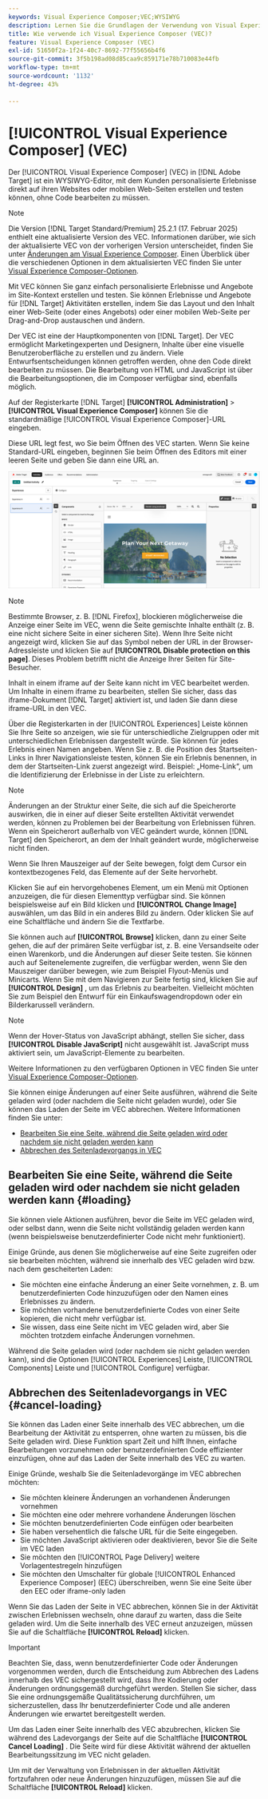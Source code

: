 ```yaml
---
keywords: Visual Experience Composer;VEC;WYSIWYG
description: Lernen Sie die Grundlagen der Verwendung von Visual Experience Composer (VEC) in Adobe Target kennen. VEC ist ein WYSIWYG-Editor, mit dem Sie mühelos personalisierte Erlebnisse erstellen können.
title: Wie verwende ich Visual Experience Composer (VEC)?
feature: Visual Experience Composer (VEC)
exl-id: 51650f2a-1f24-40c7-8692-77f55656b4f6
source-git-commit: 3f5b198ad08d85caa9c859171e78b710083e44fb
workflow-type: tm+mt
source-wordcount: '1132'
ht-degree: 43%

---
```


# [!UICONTROL Visual Experience Composer] (VEC)

Der [!UICONTROL Visual Experience Composer] (VEC) in [!DNL Adobe Target] ist ein WYSIWYG-Editor, mit dem Kunden personalisierte Erlebnisse direkt auf ihren Websites oder mobilen Web-Seiten erstellen und testen können, ohne Code bearbeiten zu müssen.

>[!NOTE]
>
>Die Version [!DNL Target Standard/Premium] 25.2.1 (17. Februar 2025) enthielt eine aktualisierte Version des VEC. Informationen darüber, wie sich der aktualisierte VEC von der vorherigen Version unterscheidet, finden Sie unter [Änderungen am Visual Experience Composer](/help/main/c-experiences/c-visual-experience-composer/vec-changes.md). Einen Überblick über die verschiedenen Optionen in dem aktualisierten VEC finden Sie unter [Visual Experience Composer-Optionen](/help/main/c-experiences/c-visual-experience-composer/viztarget-options.md).

Mit VEC können Sie ganz einfach personalisierte Erlebnisse und Angebote im Site-Kontext erstellen und testen. Sie können Erlebnisse und Angebote für [!DNL Target] Aktivitäten erstellen, indem Sie das Layout und den Inhalt einer Web-Seite (oder eines Angebots) oder einer mobilen Web-Seite per Drag-and-Drop austauschen und ändern.

Der VEC ist eine der Hauptkomponenten von [!DNL Target]. Der VEC ermöglicht Marketingexperten und Designern, Inhalte über eine visuelle Benutzeroberfläche zu erstellen und zu ändern. Viele Entwurfsentscheidungen können getroffen werden, ohne den Code direkt bearbeiten zu müssen. Die Bearbeitung von HTML und JavaScript ist über die Bearbeitungsoptionen, die im Composer verfügbar sind, ebenfalls möglich.

Auf der Registerkarte [!DNL Target] **[!UICONTROL Administration]** > **[!UICONTROL Visual Experience Composer]** können Sie die standardmäßige [!UICONTROL Visual Experience Composer]-URL eingeben.

Diese URL legt fest, wo Sie beim Öffnen des VEC starten. Wenn Sie keine Standard-URL eingeben, beginnen Sie beim Öffnen des Editors mit einer leeren Seite und geben Sie dann eine URL an.

![VEC hervorgehoben](/help/main/c-experiences/c-visual-experience-composer/assets/vec-highlight-refresh.png)

>[!NOTE]
>
>Bestimmte Browser, z. B. [!DNL Firefox], blockieren möglicherweise die Anzeige einer Seite im VEC, wenn die Seite gemischte Inhalte enthält (z. B. eine nicht sichere Seite in einer sicheren Site). Wenn Ihre Seite nicht angezeigt wird, klicken Sie auf das Symbol neben der URL in der Browser-Adressleiste und klicken Sie auf **[!UICONTROL Disable protection on this page]**. Dieses Problem betrifft nicht die Anzeige Ihrer Seiten für Site-Besucher.

Inhalt in einem iframe auf der Seite kann nicht im VEC bearbeitet werden. Um Inhalte in einem iframe zu bearbeiten, stellen Sie sicher, dass das iframe-Dokument [!DNL Target] aktiviert ist, und laden Sie dann diese iframe-URL in den VEC.

Über die Registerkarten in der [!UICONTROL Experiences] Leiste können Sie Ihre Seite so anzeigen, wie sie für unterschiedliche Zielgruppen oder mit unterschiedlichen Erlebnissen dargestellt würde. Sie können für jedes Erlebnis einen Namen angeben. Wenn Sie z. B. die Position des Startseiten-Links in Ihrer Navigationsleiste testen, können Sie ein Erlebnis benennen, in dem der Startseiten-Link zuerst angezeigt wird. Beispiel: „Home-Link“, um die Identifizierung der Erlebnisse in der Liste zu erleichtern.

>[!NOTE]
>
>Änderungen an der Struktur einer Seite, die sich auf die Speicherorte auswirken, die in einer auf dieser Seite erstellten Aktivität verwendet werden, können zu Problemen bei der Bearbeitung von Erlebnissen führen. Wenn ein Speicherort außerhalb von VEC geändert wurde, können [!DNL Target] den Speicherort, an dem der Inhalt geändert wurde, möglicherweise nicht finden.

Wenn Sie Ihren Mauszeiger auf der Seite bewegen, folgt dem Cursor ein kontextbezogenes Feld, das Elemente auf der Seite hervorhebt.

<!--Click the **[!UICONTROL Overlays]** icon to change the way the highlight displays. For example, you can choose to highlight only images, links, regional mboxes, modifications, or JavaScript. You can change the color of the highlight. You can also specify a highlight color and type of fill used to highlight different element types.

![Change Overlay settings](/help/main/c-experiences/c-visual-experience-composer/assets/change-overlay.png)-->

Klicken Sie auf ein hervorgehobenes Element, um ein Menü mit Optionen anzuzeigen, die für diesen Elementtyp verfügbar sind. Sie können beispielsweise auf ein Bild klicken und **[!UICONTROL Change Image]** auswählen, um das Bild in ein anderes Bild zu ändern. Oder klicken Sie auf eine Schaltfläche und ändern Sie die Textfarbe.

Sie können auch auf **[!UICONTROL Browse]** klicken, dann zu einer Seite gehen, die auf der primären Seite verfügbar ist, z. B. eine Versandseite oder einen Warenkorb, und die Änderungen auf dieser Seite testen. Sie können auch auf Seitenelemente zugreifen, die verfügbar werden, wenn Sie den Mauszeiger darüber bewegen, wie zum Beispiel Flyout-Menüs und Minicarts. Wenn Sie mit dem Navigieren zur Seite fertig sind, klicken Sie auf **[!UICONTROL Design]** , um das Erlebnis zu bearbeiten. Vielleicht möchten Sie zum Beispiel den Entwurf für ein Einkaufswagendropdown oder ein Bilderkarussell verändern.

>[!NOTE]
>
>Wenn der Hover-Status von JavaScript abhängt, stellen Sie sicher, dass **[!UICONTROL Disable JavaScript]** nicht ausgewählt ist. JavaScript muss aktiviert sein, um JavaScript-Elemente zu bearbeiten.

Weitere Informationen zu den verfügbaren Optionen in VEC finden Sie unter [Visual Experience Composer-Optionen](/help/main/c-experiences/c-visual-experience-composer/viztarget-options.md#reference_3BD1BEEAFA584A749ED2D08F14732E81).

Sie können einige Änderungen auf einer Seite ausführen, während die Seite geladen wird (oder nachdem die Seite nicht geladen wurde), oder Sie können das Laden der Seite im VEC abbrechen. Weitere Informationen finden Sie unter:

* [Bearbeiten Sie eine Seite, während die Seite geladen wird oder nachdem sie nicht geladen werden kann](#loading)
* [Abbrechen des Seitenladevorgangs in VEC](#cancel-loading)

## Bearbeiten Sie eine Seite, während die Seite geladen wird oder nachdem sie nicht geladen werden kann {#loading}

Sie können viele Aktionen ausführen, bevor die Seite im VEC geladen wird, oder selbst dann, wenn die Seite nicht vollständig geladen werden kann (wenn beispielsweise benutzerdefinierter Code nicht mehr funktioniert).

Einige Gründe, aus denen Sie möglicherweise auf eine Seite zugreifen oder sie bearbeiten möchten, während sie innerhalb des VEC geladen wird bzw. nach dem gescheiterten Laden:

* Sie möchten eine einfache Änderung an einer Seite vornehmen, z. B. um benutzerdefinierten Code hinzuzufügen oder den Namen eines Erlebnisses zu ändern.
* Sie möchten vorhandene benutzerdefinierte Codes von einer Seite kopieren, die nicht mehr verfügbar ist.
* Sie wissen, dass eine Seite nicht im VEC geladen wird, aber Sie möchten trotzdem einfache Änderungen vornehmen.

Während die Seite geladen wird (oder nachdem sie nicht geladen werden kann), sind die Optionen [!UICONTROL Experiences] Leiste, [!UICONTROL Components] Leiste und [!UICONTROL Configure] verfügbar.

## Abbrechen des Seitenladevorgangs in VEC {#cancel-loading}

Sie können das Laden einer Seite innerhalb des VEC abbrechen, um die Bearbeitung der Aktivität zu entsperren, ohne warten zu müssen, bis die Seite geladen wird. Diese Funktion spart Zeit und hilft Ihnen, einfache Bearbeitungen vorzunehmen oder benutzerdefinierten Code effizienter einzufügen, ohne auf das Laden der Seite innerhalb des VEC zu warten.

Einige Gründe, weshalb Sie die Seitenladevorgänge im VEC abbrechen möchten:

* Sie möchten kleinere Änderungen an vorhandenen Änderungen vornehmen
* Sie möchten eine oder mehrere vorhandene Änderungen löschen
* Sie möchten benutzerdefinierten Code einfügen oder bearbeiten
* Sie haben versehentlich die falsche URL für die Seite eingegeben.
* Sie möchten JavaScript aktivieren oder deaktivieren, bevor Sie die Seite im VEC laden
* Sie möchten den [!UICONTROL Page Delivery] weitere Vorlagentestregeln hinzufügen
* Sie möchten den Umschalter für globale [!UICONTROL Enhanced Experience Composer] (EEC) überschreiben, wenn Sie eine Seite über den EEC oder iframe-only laden

Wenn Sie das Laden der Seite in VEC abbrechen, können Sie in der Aktivität zwischen Erlebnissen wechseln, ohne darauf zu warten, dass die Seite geladen wird. Um die Seite innerhalb des VEC erneut anzuzeigen, müssen Sie auf die Schaltfläche **[!UICONTROL Reload]** klicken.

>[!IMPORTANT]
>
>Beachten Sie, dass, wenn benutzerdefinierter Code oder Änderungen vorgenommen werden, durch die Entscheidung zum Abbrechen des Ladens innerhalb des VEC sichergestellt wird, dass Ihre Kodierung oder Änderungen ordnungsgemäß durchgeführt werden. Stellen Sie sicher, dass Sie eine ordnungsgemäße Qualitätssicherung durchführen, um sicherzustellen, dass Ihr benutzerdefinierter Code und alle anderen Änderungen wie erwartet bereitgestellt werden.

Um das Laden einer Seite innerhalb des VEC abzubrechen, klicken Sie während des Ladevorgangs der Seite auf die Schaltfläche **[!UICONTROL Cancel Loading]** . Die Seite wird für diese Aktivität während der aktuellen Bearbeitungssitzung im VEC nicht geladen.

Um mit der Verwaltung von Erlebnissen in der aktuellen Aktivität fortzufahren oder neue Änderungen hinzuzufügen, müssen Sie auf die Schaltfläche **[!UICONTROL Reload]** klicken.
